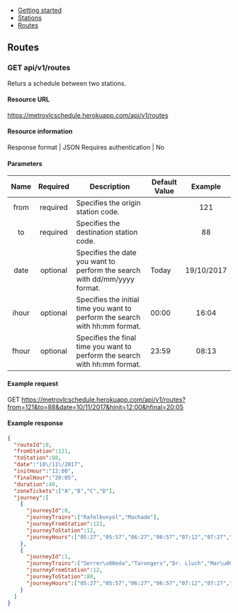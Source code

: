 <div class="doc-menu">
    <ul>
        <li><a href="getting-started">Getting started</a></li>
        <li><a href="stations">Stations</a></li>
        <li><a href="routes">Routes</a></li>
    </ul>
</div>

## Routes

<span id="routes"></span>

### GET api/v1/routes
Returs a schedule between two stations.

#### Resource URL

https://metrovlcschedule.herokuapp.com/api/v1/routes

#### Resource information

Response format | JSON
Requires authentication | No

#### Parameters

|Name|Required|Description|Default Value|Example|
|:---:|:------:|-----------|-------------|:-----:|
|from|required|Specifies the origin station code.| |121|
|to|required|Specifies the destination station code.| |88|
|date|optional|Specifies the date you want to perform the search with dd/mm/yyyy format.|Today|19/10/2017|
|ihour|optional|Specifies the initial time you want to perform the search with hh:mm format.|00:00|16:04|
|fhour|optional|Specifies the final time you want to perform the search with hh:mm format.|23:59|08:13|

#### Example request

GET https://metrovlcschedule.herokuapp.com/api/v1/routes?from=121&to=88&date=10/11/2017&hinit=12:00&hfinal=20:05

#### Example response

```json
{
  "routeId":0,
  "fromStation":121,
  "toStation":88,
  "date":"10\/11\/2017",
  "initHour":"12:00",
  "finalHour":"20:05",
  "duration":40,
  "zoneTickets":["A","B","C","D"],
  "journey":[
    {
      "journeyId":0,
      "journeyTrains":["Rafelbunyol","Machado"],
      "journeyFromStation":121,
      "journeyToStation":12,
      "journeyHours":["05:27","05:57","06:27","06:57","07:12","07:27","07:42","07:57","08:12","08:27","08:42","08:57","09:12","09:27","09:42","09:57","10:12","10:27","10:42","10:57","11:12","11:27","11:42","11:57","12:12","12:27","12:42","12:57","13:12","13:27","13:42","13:57","14:12","14:27","14:42","14:57","15:12","15:27","15:42","15:57","16:12","16:27","16:42","16:57","17:12","17:27","17:42","17:57","18:12","18:27","18:42","18:57","19:12","19:27","19:42","19:57","20:12","20:27","20:42","20:57","21:12","21:32","21:42","21:51","22:02","22:12","22:21","22:32","22:51","22:57","23:27","23:57"]
    },
    {
      "journeyId":1,
      "journeyTrains":["Serrer\u00eda","Tarongers","Dr. Lluch","Mar\u00edtim - Serrer\u00eda"],
      "journeyFromStation":12,
      "journeyToStation":88,
      "journeyHours":["05:27","05:57","06:27","06:57","07:12","07:27","07:42","07:57","08:12","08:27","08:42","08:57","09:12","09:27","09:42","09:57","10:12","10:27","10:42","10:57","11:12","11:27","11:42","11:57","12:12","12:27","12:42","12:57","13:12","13:27","13:42","13:57","14:12","14:27","14:42","14:57","15:12","15:27","15:42","15:57","16:12","16:27","16:42","16:57","17:12","17:27","17:42","17:57","18:12","18:27","18:42","18:57","19:12","19:27","19:42","19:57","20:12","20:27","20:42","20:57","21:12","21:32","21:42","21:51","22:02","22:12","22:21","22:32","22:51","22:57","23:27","23:57"]
    }
  ]
}
```
